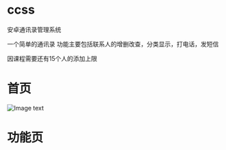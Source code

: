 # ccss
安卓通讯录管理系统

一个简单的通讯录
功能主要包括联系人的增删改查，分类显示，打电话，发短信

因课程需要还有15个人的添加上限
# 首页
![Image text](https://raw.githubusercontent.com/jun662646/ccss/master/%E9%A6%96%E9%A1%B5.jpg)
# 功能页

